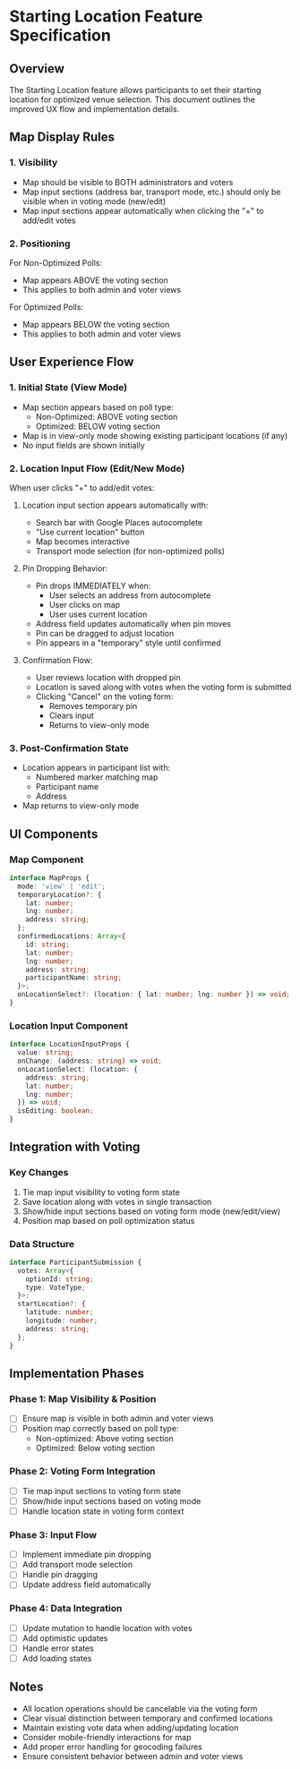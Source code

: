 # Starting Location Feature Specification

## Overview
The Starting Location feature allows participants to set their starting location for optimized venue selection. This document outlines the improved UX flow and implementation details.

## Map Display Rules

### 1. Visibility
- Map should be visible to BOTH administrators and voters
- Map input sections (address bar, transport mode, etc.) should only be visible when in voting mode (new/edit)
- Map input sections appear automatically when clicking the "+" to add/edit votes

### 2. Positioning
For Non-Optimized Polls:
- Map appears ABOVE the voting section
- This applies to both admin and voter views

For Optimized Polls:
- Map appears BELOW the voting section
- This applies to both admin and voter views

## User Experience Flow

### 1. Initial State (View Mode)
- Map section appears based on poll type:
  - Non-Optimized: ABOVE voting section
  - Optimized: BELOW voting section
- Map is in view-only mode showing existing participant locations (if any)
- No input fields are shown initially

### 2. Location Input Flow (Edit/New Mode)
When user clicks "+" to add/edit votes:
1. Location input section appears automatically with:
   - Search bar with Google Places autocomplete
   - "Use current location" button
   - Map becomes interactive
   - Transport mode selection (for non-optimized polls)

2. Pin Dropping Behavior:
   - Pin drops IMMEDIATELY when:
     - User selects an address from autocomplete
     - User clicks on map
     - User uses current location
   - Address field updates automatically when pin moves
   - Pin can be dragged to adjust location
   - Pin appears in a "temporary" style until confirmed

3. Confirmation Flow:
   - User reviews location with dropped pin
   - Location is saved along with votes when the voting form is submitted
   - Clicking "Cancel" on the voting form:
     - Removes temporary pin
     - Clears input
     - Returns to view-only mode

### 3. Post-Confirmation State
- Location appears in participant list with:
  - Numbered marker matching map
  - Participant name
  - Address
- Map returns to view-only mode

## UI Components

### Map Component
```typescript
interface MapProps {
  mode: 'view' | 'edit';
  temporaryLocation?: {
    lat: number;
    lng: number;
    address: string;
  };
  confirmedLocations: Array<{
    id: string;
    lat: number;
    lng: number;
    address: string;
    participantName: string;
  }>;
  onLocationSelect?: (location: { lat: number; lng: number }) => void;
}
```

### Location Input Component
```typescript
interface LocationInputProps {
  value: string;
  onChange: (address: string) => void;
  onLocationSelect: (location: { 
    address: string;
    lat: number;
    lng: number;
  }) => void;
  isEditing: boolean;
}
```

## Integration with Voting

### Key Changes
1. Tie map input visibility to voting form state
2. Save location along with votes in single transaction
3. Show/hide input sections based on voting form mode (new/edit/view)
4. Position map based on poll optimization status

### Data Structure
```typescript
interface ParticipantSubmission {
  votes: Array<{
    optionId: string;
    type: VoteType;
  }>;
  startLocation?: {
    latitude: number;
    longitude: number;
    address: string;
  };
}
```

## Implementation Phases

### Phase 1: Map Visibility & Position
- [ ] Ensure map is visible in both admin and voter views
- [ ] Position map correctly based on poll type:
  - Non-optimized: Above voting section
  - Optimized: Below voting section

### Phase 2: Voting Form Integration
- [ ] Tie map input sections to voting form state
- [ ] Show/hide input sections based on voting mode
- [ ] Handle location state in voting form context

### Phase 3: Input Flow
- [ ] Implement immediate pin dropping
- [ ] Add transport mode selection
- [ ] Handle pin dragging
- [ ] Update address field automatically

### Phase 4: Data Integration
- [ ] Update mutation to handle location with votes
- [ ] Add optimistic updates
- [ ] Handle error states
- [ ] Add loading states

## Notes
- All location operations should be cancelable via the voting form
- Clear visual distinction between temporary and confirmed locations
- Maintain existing vote data when adding/updating location
- Consider mobile-friendly interactions for map
- Add proper error handling for geocoding failures
- Ensure consistent behavior between admin and voter views 